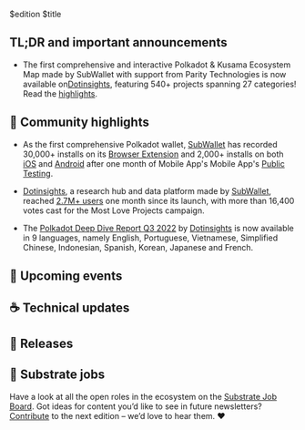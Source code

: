 $edition
$title

## TL;DR and important announcements

* The first comprehensive and interactive Polkadot & Kusama Ecosystem Map made by SubWallet with support from Parity Technologies is now available on[Dotinsights](https://dotinsights.xyz), featuring 540+ projects spanning 27 categories! Read the [highlights](https://twitter.com/dotinsights_xyz/status/1592489287773458432).

## 🔦 Community highlights
 
 
* As the first comprehensive Polkadot wallet, [SubWallet](https://subwallet.app) has recorded 30,000+ installs on its [Browser Extension](https://chrome.google.com/webstore/detail/subwallet-polkadot-extens/onhogfjeacnfoofkfgppdlbmlmnplgbn) and 2,000+ installs on both [iOS](apple.co/3WafLpm) and [Android](bit.ly/3DE2Dlg) after one month of Mobile App's Mobile App's [Public Testing](https://twitter.com/subwalletapp/status/1587403200105451520).

* [Dotinsights](https://dotinsights.xyz), a research hub and data platform made by [SubWallet](https://subwallet.app), reached [2.7M+ users](https://twitter.com/Polkadot/status/1599754363287007233) one month since its launch, with more than 16,400 votes cast for the Most Love Projects campaign.

* The [Polkadot Deep Dive Report Q3 2022](https://dotinsights.subwallet.app/polkadot-report-q3-2022-en/) by [Dotinsights](https://dotinsights.xyz) is now available in 9 languages, namely English, Portuguese, Vietnamese, Simplified Chinese, Indonesian, Spanish, Korean, Japanese and French.

## 📆 Upcoming events
 
## ☕️ Technical updates

## 👀 Releases

## 📰 Substrate jobs

Have a look at all the open roles in the ecosystem on the [Substrate Job Board](https://careers.substrate.io/jobs).
Got ideas for content you’d like to see in future newsletters? [Contribute](https://github.com/substrate-developer-hub/newsletter/pulls) to the next edition – we’d love to hear them. ❤️